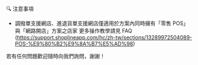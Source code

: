 🔍 注意事項 
 
 - 調撥單支援網店、進退貨單支援網店僅適用於方案內同時擁有「零售 POS」與「網路開店」方案之店家 
 更多操作教學請見 FAQ (https://support.shoplineapp.com/hc/zh-tw/sections/13289972504089-POS-%E9%80%B2%E9%8A%B7%E5%AD%98) 
 
 若有任何問題歡迎隨時向我們詢問，謝謝！